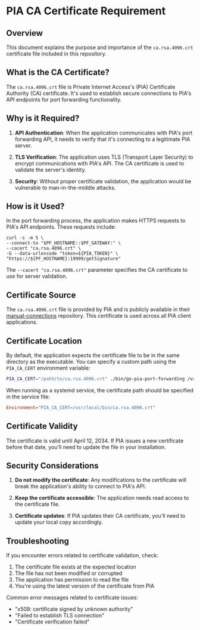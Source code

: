 # PIA CA Certificate Requirement

## Overview

This document explains the purpose and importance of the `ca.rsa.4096.crt` certificate file included in this repository.

## What is the CA Certificate?

The `ca.rsa.4096.crt` file is Private Internet Access's (PIA) Certificate Authority (CA) certificate. It's used to establish secure connections to PIA's API endpoints for port forwarding functionality.

## Why is it Required?

1. **API Authentication**: When the application communicates with PIA's port forwarding API, it needs to verify that it's connecting to a legitimate PIA server.

2. **TLS Verification**: The application uses TLS (Transport Layer Security) to encrypt communications with PIA's API. The CA certificate is used to validate the server's identity.

3. **Security**: Without proper certificate validation, the application would be vulnerable to man-in-the-middle attacks.

## How is it Used?

In the port forwarding process, the application makes HTTPS requests to PIA's API endpoints. These requests include:

```
curl -s -m 5 \
--connect-to "$PF_HOSTNAME::$PF_GATEWAY:" \
--cacert "ca.rsa.4096.crt" \
-G --data-urlencode "token=${PIA_TOKEN}" \
"https://${PF_HOSTNAME}:19999/getSignature"
```

The `--cacert "ca.rsa.4096.crt"` parameter specifies the CA certificate to use for server validation.

## Certificate Source

The `ca.rsa.4096.crt` file is provided by PIA and is publicly available in their [manual-connections](https://github.com/pia-foss/manual-connections) repository. This certificate is used across all PIA client applications.

## Certificate Location

By default, the application expects the certificate file to be in the same directory as the executable. You can specify a custom path using the `PIA_CA_CERT` environment variable:

```bash
PIA_CA_CERT="/path/to/ca.rsa.4096.crt" ./bin/go-pia-port-forwarding /var/run/pia-port.txt
```

When running as a systemd service, the certificate path should be specified in the service file:

```ini
Environment="PIA_CA_CERT=/usr/local/bin/ca.rsa.4096.crt"
```

## Certificate Validity

The certificate is valid until April 12, 2034. If PIA issues a new certificate before that date, you'll need to update the file in your installation.

## Security Considerations

1. **Do not modify the certificate**: Any modifications to the certificate will break the application's ability to connect to PIA's API.

2. **Keep the certificate accessible**: The application needs read access to the certificate file.

3. **Certificate updates**: If PIA updates their CA certificate, you'll need to update your local copy accordingly.

## Troubleshooting

If you encounter errors related to certificate validation, check:

1. The certificate file exists at the expected location
2. The file has not been modified or corrupted
3. The application has permission to read the file
4. You're using the latest version of the certificate from PIA

Common error messages related to certificate issues:

- "x509: certificate signed by unknown authority"
- "Failed to establish TLS connection"
- "Certificate verification failed"
